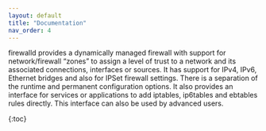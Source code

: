 ```yaml
---
layout: default
title: "Documentation"
nav_order: 4
---
```


firewalld provides a dynamically managed firewall with support for network/firewall “zones” to assign a level of trust to a network and its associated connections, interfaces or sources. It has support for IPv4, IPv6, Ethernet bridges and also for IPSet firewall settings. There is a separation of the runtime and permanent configuration options. It also provides an interface for services or applications to add iptables, ip6tables and ebtables rules directly. This interface can also be used by advanced users.

{:toc}
